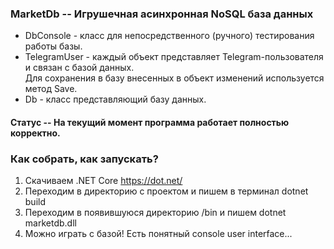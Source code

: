 ### MarketDb -- Игрушечная асинхронная NoSQL база данных
  * DbConsole - класс для непосредственного (ручного) тестирования работы базы.
  * TelegramUser - каждый объект представляет Telegram-пользователя и связан с базой данных.  
    Для сохранения в базу внесенных в объект изменений используется метод Save.
  * Db - класс представляющий базу данных.
#### Статус -- На текущий момент программа работает полностью корректно.
### Как собрать, как запускать?
  1. Скачиваем .NET Core https://dot.net/
  2. Переходим в директорию с проектом и пишем в терминал dotnet build
  3. Переходим в появившуюся директорию /bin и пишем dotnet marketdb.dll
  4. Можно играть с базой! Есть понятный console user interface...
